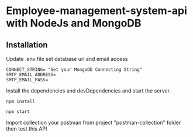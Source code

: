 # Employee-management-system-api with NodeJs and MongoDB

## Installation

Update .env file set database url and email access

```
CONNECT_STRING= "Set your MongoDb Connecting String"
SMTP_EMAIL_ADDRESS=
SMTP_EMAIL_PASS=
```

Install the dependencies and devDependencies and start the server.

```
npm install

npm start
```

Import collection your postman from project "postman-collection" folder then test this API
